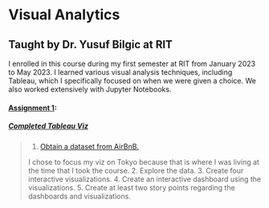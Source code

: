# Visual Analytics

## Taught by Dr. Yusuf Bilgic at RIT

I enrolled in this course during my first semester at RIT from January 2023 to May 2023. I learned various visual analysis techniques, including Tableau, which I specifically focused on when we were given a choice. We also worked extensively with Jupyter Notebooks.

#### [Assignment 1](Assignment1):  

##### [Completed Tableau Viz](https://public.tableau.com/views/Grace_Tokyo/AirbnbinTokyoJapan?:language=en-US&:display_count=n&:origin=viz_share_link) 
  > 1. [Obtain a dataset from AirBnB.](http://insideairbnb.com/get-the-data/)
  > 
  > I chose to focus my viz on Tokyo because that is where I was living at the time that I took the course.
  > 2. Explore the data.
  > 3. Create four interactive visualizations.
  > 4. Create an interactive dashboard using the visualizations.
  > 5. Create at least two story points regarding the dashboards and visualizations.
